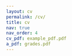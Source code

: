 ```yaml
---
layout: cv
permalink: /cv/
title: cv
nav: true
nav_order: 4
cv_pdf: example_pdf.pdf
a_pdf: grades.pdf
---
```

